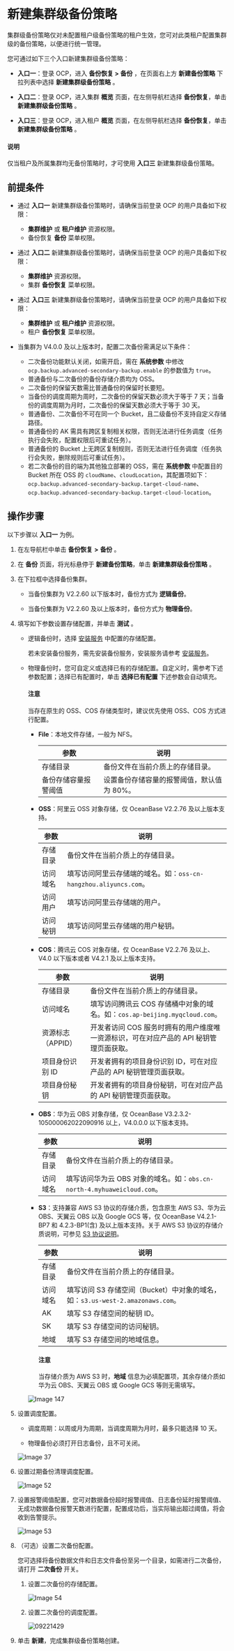 # 新建集群级备份策略

集群级备份策略仅对未配置租户级备份策略的租户生效，您可对此类租户配置集群级的备份策略，以便进行统一管理。

您可通过如下三个入口新建集群级备份策略：

* **入口一**：登录 OCP，进入 **备份恢复 > 备份** ，在页面右上方 **新建备份策略** 下拉列表中选择 **新建集群级备份策略** 。

* **入口二**：登录 OCP，进入集群 **概览** 页面，在左侧导航栏选择 **备份恢复**，单击 **新建集群级备份策略** 。

* **入口三**：登录 OCP，进入租户 **概览** 页面，在左侧导航栏选择 **备份恢复**，单击 **新建集群级备份策略** 。

<main id="notice" type='explain'>
<h4>说明</h4>
<p>仅当租户及所属集群均无备份策略时，才可使用 <b>入口三</b> 新建集群级备份策略。</p>
</main>

## 前提条件

* 通过 **入口一** 新建集群级备份策略时，请确保当前登录 OCP 的用户具备如下权限：

  * **集群维护** 或 **租户维护** 资源权限。
  * 备份恢复 **备份** 菜单权限。

* 通过 **入口二** 新建集群级备份策略时，请确保当前登录 OCP 的用户具备如下权限：

  * **集群维护** 资源权限。
  * 集群 **备份恢复** 菜单权限。

* 通过 **入口三** 新建集群级备份策略时，请确保当前登录 OCP 的用户具备如下权限：

  * **集群维护** 或 **租户维护** 资源权限。
  * 租户 **备份恢复** 菜单权限。

* 当集群为 V4.0.0 及以上版本时，配置二次备份需满足以下条件：

  * 二次备份功能默认关闭，如需开启，需在 **系统参数** 中修改 `ocp.backup.advanced-secondary-backup.enable` 的参数值为 `true`。
  * 普通备份与二次备份的备份存储介质均为 OSS。
  * 二次备份的保留天数需比普通备份的保留时长要短。
  * 当备份的调度周期为周时，二次备份的保留天数必须大于等于 7 天；当备份的调度周期为月时，二次备份的保留天数必须大于等于 30 天。
  * 普通备份、二次备份不可在同一个 Bucket，且二级备份不支持自定义存储路径。
  * 普通备份的 AK 需具有跨区复制相关权限，否则无法进行任务调度（任务执行会失败，配置权限后可重试任务）。
  * 普通备份的 Bucket 上无跨区复制规则，否则无法进行任务调度（任务执行会失败，删除规则后可重试任务）。
  * 若二次备份的目的端为其他独立部署的 OSS，需在 **系统参数** 中配置目的 Bucket 所在 OSS 的 `cloudName`、`cloudLocation`，其配置项如下：`ocp.backup.advanced-secondary-backup.target-cloud-name`、`ocp.backup.advanced-secondary-backup.target-cloud-location`。

## 操作步骤

以下步骤以 **入口一** 为例。

1. 在左导航栏中单击 **备份恢复** **\>** **备份** 。

2. 在 **备份** 页面，将光标悬停于 **新建备份策略**，单击 **新建集群级备份策略** 。

3. 在下拉框中选择备份集群。

   * 当备份集群为 V2.2.60 以下版本时，备份方式为 **逻辑备份**。

   * 当备份集群为 V2.2.60 及以上版本时，备份方式为 **物理备份**。

4. 填写如下参数设置存储配置，并单击 **测试** 。

   * 逻辑备份时，选择 [安装服务](../../1000.manage-backup-and-recovery-service/200.installation-services.md) 中配置的存储配置。

     若未安装备份服务，需先安装备份服务，安装服务请参考 [安装服务](../../1000.manage-backup-and-recovery-service/200.installation-services.md)。

   * 物理备份时，您可自定义或选择已有的存储配置。自定义时，需参考下述参数配置；选择已有配置时，单击 **选择已有配置** 下述参数会自动填充。

      <main id="notice" type='notice'>
      <h4>注意</h4>
      <p>当存在原生的 OSS、COS 存储类型时，建议优先使用 OSS、COS 方式进行配置。</p>
      </main>

      * **File**：本地文件存储，一般为 NFS。

         | 参数  |  说明  |
         |--------|-------|
         | 存储目录  |  备份文件在当前介质上的存储目录。  |
         | 备份存储容量报警阈值  |  设置备份存储容量的报警阈值，默认值为 80%。  |

      * **OSS**：阿里云 OSS 对象存储，仅 OceanBase V2.2.76 及以上版本支持。

         | 参数  |  说明  |
         |--------|-------|
         | 存储目录  |  备份文件在当前介质上的存储目录。  |
         | 访问域名  |  填写访问阿里云存储端的域名。如：`oss-cn-hangzhou.aliyuncs.com`。  |
         | 访问用户  |  填写访问阿里云存储端的用户。  |
         | 访问秘钥  |  填写访问阿里云存储端的用户秘钥。  |

      * **COS**：腾讯云 COS 对象存储，仅 OceanBase V2.2.76 及以上、V4.0 以下版本或者 V4.2.1 及以上版本支持。

         | 参数  |  说明  |
         |--------|-------|
         | 存储目录  |  备份文件在当前介质上的存储目录。  |
         | 访问域名  |  填写访问腾讯云 COS 存储桶中对象的域名。如：`cos.ap-beijing.myqcloud.com`。  |
         | 资源标志（APPID）  |  开发者访问 COS 服务时拥有的用户维度唯一资源标识，可在对应产品的 API 秘钥管理页面获取。  |
         | 项目身份识别 ID  |  开发者拥有的项目身份识别 ID，可在对应产品的 API 秘钥管理页面获取。  |
         | 项目身份秘钥  |  开发者拥有的项目身份秘钥，可在对应产品的 API 秘钥管理页面获取。  |

      * **OBS**：华为云 OBS 对象存储，仅 OceanBase V3.2.3.2-105000062022090916 以上，V4.0.0.0 以下版本支持。

         | 参数  |  说明  |
         |--------|-------|
         | 存储目录  |  备份文件在当前介质上的存储目录。  |
         | 访问域名  |  填写访问华为云 OBS 对象的域名。如：`obs.cn-north-4.myhuaweicloud.com`。  |

      * **S3**：支持兼容 AWS S3 协议的存储介质，包含原生 AWS S3、华为云 OBS、天翼云 OBS 以及 Google GCS 等，仅 OceanBase V4.2.1-BP7 和 4.2.3-BP1(含) 及以上版本支持。关于 AWS S3 协议的存储介质说明，可参见 [S3 协议说明](../../../2100.appendix/900.s3-overview.md)。

         | 参数  |  说明  |
         |--------|-------|
         | 存储目录  |  备份文件在当前介质上的存储目录。  |
         | 访问域名  |  填写访问 S3 存储空间（Bucket）中对象的域名，如：`s3.us-west-2.amazonaws.com`。  |
         | AK  |  填写 S3 存储空间的秘钥 ID。  |
         | SK  |  填写 S3 存储空间的访问秘钥。  |
         | 地域  |  填写 S3 存储空间的地域信息。  |

         <main id="notice" type='notice'>
         <h4>注意</h4>
         <p>当存储介质为 AWS S3 时，<b>地域</b> 信息为必填配置项，其余存储介质如华为云 OBS、天翼云 OBS 或 Google GCS 等则无需填写。</p>
         </main>

     ![Image 147](https://obbusiness-private.oss-cn-shanghai.aliyuncs.com/doc/img/ocp/431/%E5%AD%98%E5%82%A8%E9%85%8D%E7%BD%AE.png)

5. 设置调度配置。

   * 调度周期：以周或月为周期，当调度周期为月时，最多只能选择 10 天。

   * 物理备份必须打开日志备份，且不可关闭。

   ![Image 37](https://obbusiness-private.oss-cn-shanghai.aliyuncs.com/doc/img/ocp/401/%E9%9B%86%E7%BE%A4%E8%B0%83%E5%BA%A6%E9%85%8D%E7%BD%AE1.png)

6. 设置过期备份清理调度配置。

   ![Image 52](https://help-static-aliyun-doc.aliyuncs.com/assets/img/zh-CN/1307669461/p428171.png)

7. 设置报警阈值配置，您可对数据备份超时报警阈值、日志备份延时报警阈值、无成功数据备份报警天数进行配置，配置成功后，当实际输出超过阈值，将会收到告警提示。

   ![Image 53](https://obbusiness-private.oss-cn-shanghai.aliyuncs.com/doc/img/ocp/410/%E6%8A%A5%E8%AD%A6%E9%98%88%E5%80%BC%E9%85%8D%E7%BD%AE.png)

8. （可选）设置二次备份配置。

   您可选择将备份数据文件和日志文件备份至另一个目录，如需进行二次备份，请打开 **二次备份** 开关。

   1. 设置二次备份的存储配置。

      ![Image 54](https://help-static-aliyun-doc.aliyuncs.com/assets/img/zh-CN/1307669461/p428178.png)

   2. 设置二次备份的调度配置。

      ![09221429](https://help-static-aliyun-doc.aliyuncs.com/assets/img/zh-CN/2859542361/p328243.png)

9. 单击 **新建**，完成集群级备份策略创建。
